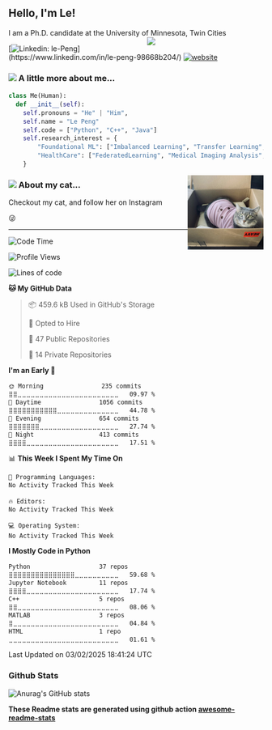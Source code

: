 ## Hello, I'm Le! 
I am a Ph.D. candidate at the University of Minnesota, Twin Cities
</a><img align='right' src="https://media.giphy.com/media/WUlplcMpOCEmTGBtBW/giphy.gif" width="230"> 
</em></p>

[![Linkedin: le-Peng](https://img.shields.io/badge/-lepeng-blue?style=flat-square&logo=Linkedin&logoColor=white&link=[https://www.linkedin.com/in/anmol-p-singh/](https://www.linkedin.com/in/le-peng-98668b204/))](https://www.linkedin.com/in/le-peng-98668b204/)
[![website](https://img.shields.io/badge/Website-46a2f1.svg?&style=flat-square&logo=Google-Chrome&logoColor=white&link=https://anmolsingh.me/)](https://pl97.github.io/)



### <img src="https://media4.giphy.com/media/Dk57URqjqjHjNGHeMV/giphy.gif?cid=ecf05e47aimyszq9l3l6f697zbir65pd1escz3qdzjav4n87&rid=giphy.gif&ct=g" width="50"/> A little more about me...  

```python
class Me(Human):
  def __init__(self):
    self.pronouns = "He" | "Him",
    self.name = "Le Peng"
    self.code = ["Python", "C++", "Java"]
    self.research_interest = {
        "Foundational ML": ["Imbalanced Learning", "Transfer Learning", "Doman Adaptation"],
        "HealthCare": ["FederatedLearning", "Medical Imaging Analysis", "Natural Language Processing"]
    }
```
<img align='right' src="pang.jpeg" width="150">

### <a href="https://www.instagram.com/zuipang_pangzi/?hl=en"><img src="https://media.giphy.com/media/VgCDAzcKvsR6OM0uWg/giphy.gif" width="50"></a>  About my cat...
Checkout my cat, and follow her on Instagram 


:stuck_out_tongue_winking_eye:  [![<i class="fa fa-instagram" aria-hidden="true"></i>](https://img.shields.io/badge/Instagram-E4405F?style=for-the-badge&logo=instagram&logoColor=white)](https://www.instagram.com/zuipang_pangzi/?hl=en)








---
<!--START_SECTION:waka-->
![Code Time](http://img.shields.io/badge/Code%20Time-843%20hrs%2034%20mins-blue)

![Profile Views](http://img.shields.io/badge/Profile%20Views-0-blue)

![Lines of code](https://img.shields.io/badge/From%20Hello%20World%20I%27ve%20Written-14.4%20million%20lines%20of%20code-blue)

**🐱 My GitHub Data** 

> 📦 459.6 kB Used in GitHub's Storage 
 > 
> 💼 Opted to Hire
 > 
> 📜 47 Public Repositories 
 > 
> 🔑 14 Private Repositories 
 > 
**I'm an Early 🐤** 

```text
🌞 Morning                235 commits         ⣿⣿⣀⣀⣀⣀⣀⣀⣀⣀⣀⣀⣀⣀⣀⣀⣀⣀⣀⣀⣀⣀⣀⣀⣀   09.97 % 
🌆 Daytime                1056 commits        ⣿⣿⣿⣿⣿⣿⣿⣿⣿⣿⣿⣀⣀⣀⣀⣀⣀⣀⣀⣀⣀⣀⣀⣀⣀   44.78 % 
🌃 Evening                654 commits         ⣿⣿⣿⣿⣿⣿⣿⣀⣀⣀⣀⣀⣀⣀⣀⣀⣀⣀⣀⣀⣀⣀⣀⣀⣀   27.74 % 
🌙 Night                  413 commits         ⣿⣿⣿⣿⣀⣀⣀⣀⣀⣀⣀⣀⣀⣀⣀⣀⣀⣀⣀⣀⣀⣀⣀⣀⣀   17.51 % 
```


📊 **This Week I Spent My Time On** 

```text
💬 Programming Languages: 
No Activity Tracked This Week

🔥 Editors: 
No Activity Tracked This Week

💻 Operating System: 
No Activity Tracked This Week
```

**I Mostly Code in Python** 

```text
Python                   37 repos            ⣿⣿⣿⣿⣿⣿⣿⣿⣿⣿⣿⣿⣿⣿⣿⣀⣀⣀⣀⣀⣀⣀⣀⣀⣀   59.68 % 
Jupyter Notebook         11 repos            ⣿⣿⣿⣿⣀⣀⣀⣀⣀⣀⣀⣀⣀⣀⣀⣀⣀⣀⣀⣀⣀⣀⣀⣀⣀   17.74 % 
C++                      5 repos             ⣿⣿⣀⣀⣀⣀⣀⣀⣀⣀⣀⣀⣀⣀⣀⣀⣀⣀⣀⣀⣀⣀⣀⣀⣀   08.06 % 
MATLAB                   3 repos             ⣿⣀⣀⣀⣀⣀⣀⣀⣀⣀⣀⣀⣀⣀⣀⣀⣀⣀⣀⣀⣀⣀⣀⣀⣀   04.84 % 
HTML                     1 repo              ⣀⣀⣀⣀⣀⣀⣀⣀⣀⣀⣀⣀⣀⣀⣀⣀⣀⣀⣀⣀⣀⣀⣀⣀⣀   01.61 % 
```




 Last Updated on 03/02/2025 18:41:24 UTC
<!--END_SECTION:waka-->

### Github Stats
![Anurag's GitHub stats](https://github-readme-stats.vercel.app/api?username=PL97&show_icons=true&theme=radical)

**These Readme stats are generated using github action [awesome-readme-stats](https://github.com/anmol098/waka-readme-stats)**
